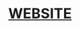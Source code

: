 <!-- HEADER -->
<div align="center">

  
  # [WEBSITE](https://bgoonz.github.io/js-algos-collection/)
